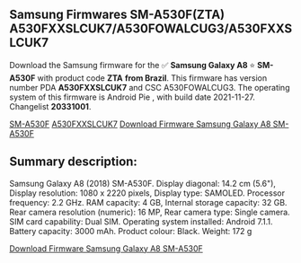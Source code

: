 <h2>Samsung Firmwares SM-A530F(ZTA) A530FXXSLCUK7/A530FOWALCUG3/A530FXXSLCUK7</h2>
Download the Samsung firmware for the ✅ <strong>Samsung Galaxy A8 </strong> ⭐ <strong>SM-A530F</strong> with product code <strong>ZTA</strong> <strong> from Brazil</strong>. This firmware has version number PDA <strong>A530FXXSLCUK7</strong> and CSC A530FOWALCUG3. The operating system of this firmware is Android Pie , with build date 2021-11-27. Changelist <strong>20331001</strong>.


[SM-A530F](https://samfirm.shop/samsung/model/SM-A530F)
[A530FXXSLCUK7](https://samfirm.shop/samsung/pda/A530FXXSLCUK7)
[Download Firmware Samsung Galaxy A8 SM-A530F](https://samfirm.shop/samsung/firmware/478250)
<h2>Summary description:</h2>
<p>Samsung Galaxy A8 (2018) SM-A530F. Display diagonal: 14.2 cm (5.6"), Display resolution: 1080 x 2220 pixels, Display type: SAMOLED. Processor frequency: 2.2 GHz. RAM capacity: 4 GB, Internal storage capacity: 32 GB. Rear camera resolution (numeric): 16 MP, Rear camera type: Single camera. SIM card capability: Dual SIM. Operating system installed: Android 7.1.1. Battery capacity: 3000 mAh. Product colour: Black. Weight: 172 g</p>


[Download Firmware Samsung Galaxy A8 SM-A530F](https://samfirm.shop/samsung/firmware/478250)
